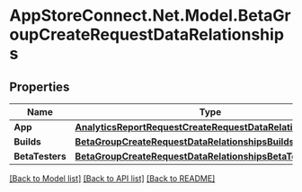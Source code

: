 # AppStoreConnect.Net.Model.BetaGroupCreateRequestDataRelationships

## Properties

Name | Type | Description | Notes
------------ | ------------- | ------------- | -------------
**App** | [**AnalyticsReportRequestCreateRequestDataRelationshipsApp**](AnalyticsReportRequestCreateRequestDataRelationshipsApp.md) |  | 
**Builds** | [**BetaGroupCreateRequestDataRelationshipsBuilds**](BetaGroupCreateRequestDataRelationshipsBuilds.md) |  | [optional] 
**BetaTesters** | [**BetaGroupCreateRequestDataRelationshipsBetaTesters**](BetaGroupCreateRequestDataRelationshipsBetaTesters.md) |  | [optional] 

[[Back to Model list]](../README.md#documentation-for-models) [[Back to API list]](../README.md#documentation-for-api-endpoints) [[Back to README]](../README.md)

